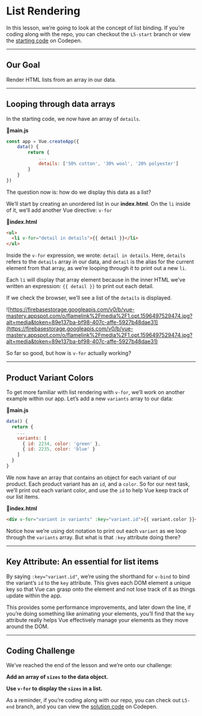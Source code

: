 # List Rendering

In this lesson, we’re going to look at the concept of list binding. If you’re coding along with the repo, you can checkout the `L5-start` branch or view the [starting code](https://codepen.io/VueMastery/project/editor/XLjywE) on Codepen.

---

## Our Goal

Render HTML lists from an array in our data.

---

## Looping through data arrays

In the starting code, we now have an array of `details`.

📄**main.js**

```javascript
const app = Vue.createApp({
    data() {
        return {
            ...
            details: ['50% cotton', '30% wool', '20% polyester']
        }
    }
})

```

The question now is: how do we display this data as a list?

We’ll start by creating an unordered list in our **index.html**. On the `li` inside of it, we’ll add another Vue directive: `v-for`

📄**index.html**

```html
<ul>
  <li v-for="detail in details">{{ detail }}</li>
</ul>

```

Inside the `v-for` expression, we wrote: `detail in details`. Here, `details` refers to the `details` array in our data, and `detail` is the alias for the current element from that array, as we’re looping through it to print out a new `li`.

Each `li` will display that array element because in the inner HTML we’ve written an expression: `{{ detail }}` to print out each detail.

If we check the browser, we’ll see a list of the `details` is displayed.

![https://firebasestorage.googleapis.com/v0/b/vue-mastery.appspot.com/o/flamelink%2Fmedia%2F1.opt.1596497529474.jpg?alt=media&token=89e137ba-bf98-407c-affe-5927b48dae31](https://firebasestorage.googleapis.com/v0/b/vue-mastery.appspot.com/o/flamelink%2Fmedia%2F1.opt.1596497529474.jpg?alt=media&token=89e137ba-bf98-407c-affe-5927b48dae31)

So far so good, but how is `v-for` actually working?

---

## Product Variant Colors

To get more familiar with list rendering with `v-for`, we’ll work on another example within our app. Let’s add a new `variants` array to our data:

📄**main.js**

```javascript
data() {
  return {
    ...
    variants: [
      { id: 2234, color: 'green' },
      { id: 2235, color: 'blue' }
    ]
  }
}

```

We now have an array that contains an object for each variant of our product. Each product variant has an `id`, and a `color`. So for our next task, we’ll print out each variant color, and use the `id` to help Vue keep track of our list items.

📄**index.html**

```html
<div v-for="variant in variants" :key="variant.id">{{ variant.color }}</div>

```

Notice how we’re using dot notation to print out each `variant` as we loop through the `variants` array. But what is that `:key` attribute doing there?

---

## Key Attribute: An essential for list items

By saying `:key="variant.id"`, we’re using the shorthand for `v-bind` to bind the variant’s `id` to the `key` attribute. This gives each DOM element a unique key so that Vue can grasp onto the element and not lose track of it as things update within the app.

This provides some performance improvements, and later down the line, if you’re doing something like animating your elements, you’ll find that the `key` attribute really helps Vue effectively manage your elements as they move around the DOM.

---

## Coding Challenge

We’ve reached the end of the lesson and we’re onto our challenge:

**Add an array of `sizes` to the data object.**

**Use `v-for` to display the `sizes` in a list.**

As a reminder, if you’re coding along with our repo, you can check out `L5-end` branch, and you can view the [solution code](https://codepen.io/VueMastery/project/editor/XoMWKj) on Codepen.
